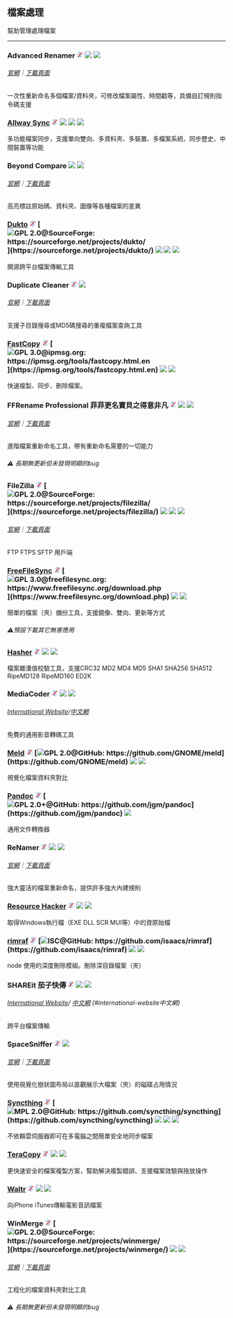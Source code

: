 ## 檔案處理

幫助管理處理檔案

---

### Advanced Renamer ![](../assets/free.png) ![](../assets/earth-globe.png) ![](../assets/usb.png)

###### [官網](https://www.advancedrenamer.com/)｜[下載頁面](https://www.advancedrenamer.com/download)

一次性重新命名多個檔案/資料夾，可修改檔案屬性、時間戳等，具備自訂規則指令碼支援

### [Allway Sync](https://allwaysync.com/)  ![](../assets/free.png) ![](../assets/earth-globe.png) ![](../assets/usb.png) ![](../assets/multi_platform.png)

多功能檔案同步，支援單向雙向、多資料夾、多裝置、多檔案系統、同步歷史、中間裝置等功能

### Beyond Compare ![](../assets/earth-globe.png) ![](../assets/multi_platform.png)

###### [官網](http://www.scootersoftware.com/)｜[下載頁面](http://www.scootersoftware.com/download.php)

高亮標註原始碼、資料夾、圖像等各種檔案的差異

### [Dukto](http://www.msec.it/blog/?page_id=11) ![](../assets/free.png) [![](../assets/open-source-icon.png "GPL 2.0@SourceForge: https://sourceforge.net/projects/dukto/")](https://sourceforge.net/projects/dukto/) ![](../assets/united-states.png) ![](../assets/usb.png) ![](../assets/multi_platform.png)

開源跨平台檔案傳輸工具

### **Duplicate Cleaner** ![](../assets/free.png) ![](../assets/earth-globe.png)

###### [官網](https://www.digitalvolcano.co.uk/duplicatecleaner.html)｜[下載頁面](https://www.digitalvolcano.co.uk/dcdownloads.html)

支援子目錄搜尋或MD5碼搜尋的重複檔案查詢工具

### [FastCopy](https://ipmsg.org/tools/fastcopy.html.en) ![](../assets/free.png) [![](../assets/open-source-icon.png "GPL 3.0@ipmsg.org: https://ipmsg.org/tools/fastcopy.html.en")](https://ipmsg.org/tools/fastcopy.html.en) ![](../assets/united-states.png) ![](../assets/usb.png)

快速複製、同步、刪除檔案。

### FFRename Professional 菲菲更名寶貝之得意非凡 ![](../assets/free.png) ![](../assets/china.png) ![](../assets/usb.png)

###### [官網](http://www.ffhome.com/category/works/ffrenamepro)｜[下載頁面](http://www.ffhome.com/works/1406.html)

進階檔案重新命名工具，帶有重新命名需要的一切能力

###### ⚠ 長期無更新但未發現明顯的bug

### FileZilla ![](../assets/free.png) [![](../assets/open-source-icon.png "GPL 2.0@SourceForge: https://sourceforge.net/projects/filezilla/")](https://sourceforge.net/projects/filezilla/) ![](../assets/earth-globe.png) ![](../assets/usb.png) ![](../assets/multi_platform.png)

###### [官網](https://filezilla-project.org/)｜[下載頁面](https://filezilla-project.org/download.php?show_all=1)

FTP FTPS SFTP 用戶端

### [FreeFileSync](http://www.freefilesync.org/) ![](../assets/free.png) [![](../assets/open-source-icon.png "GPL 3.0@freefilesync.org: https://www.freefilesync.org/download.php")](https://www.freefilesync.org/download.php) ![](../assets/earth-globe.png) ![](../assets/multi_platform.png)

簡單的檔案（夾）備份工具，支援鏡像、雙向、更新等方式

###### ⚠️預設下載其它無害應用

### [Hasher](http://www.den4b.com/products/hasher) ![](../assets/free.png) ![](../assets/earth-globe.png) ![](../assets/usb.png)

檔案雜湊值校驗工具，支援CRC32 MD2 MD4 MD5 SHA1 SHA256 SHA512 RipeMD128 RipeMD160 ED2K

### MediaCoder ![](../assets/free.png) ![](../assets/china.png) ![](../assets/united-states.png)

###### [International Website](http://mediacoderhq.com/)/[中文網](http://mediacoder.com.cn/)

免費的通用影音轉碼工具

### [Meld](http://meldmerge.org/) ![](../assets/free.png) [![](../assets/open-source-icon.png "GPL 2.0@GitHub: https://github.com/GNOME/meld")](https://github.com/GNOME/meld) ![](../assets/united-states.png) ![](../assets/multi_platform.png)

視覺化檔案資料夾對比

### [Pandoc](http://pandoc.org/) ![](../assets/free.png) [![](../assets/open-source-icon.png "GPL 2.0+@GitHub: https://github.com/jgm/pandoc")](https://github.com/jgm/pandoc) ![](../assets/united-states.png)

通用文件轉換器

### ReNamer ![](../assets/free.png) ![](../assets/earth-globe.png) ![](../assets/usb.png)

###### [官網](http://www.den4b.com/)｜[下載頁面](http://www.den4b.com/products/renamer)

強大靈活的檔案重新命名，提供許多強大內建規則

### [Resource Hacker](http://www.angusj.com/resourcehacker/) ![](../assets/free.png) ![](../assets/united-states.png) ![](../assets/usb.png)

取得Windows執行檔（EXE DLL SCR MUI等）中的資原始檔

### [rimraf](https://www.npmjs.com/package/rimraf) ![](../assets/free.png) [![](../assets/open-source-icon.png "ISC@GitHub: https://github.com/isaacs/rimraf")](https://github.com/isaacs/rimraf) ![](../assets/united-states.png) ![](../assets/command-line.png)

node 使用的深度刪除模組。刪除深目錄檔案（夾）

### SHAREit 茄子快傳 ![](../assets/free.png) ![](../assets/earth-globe.png) ![](../assets/multi_platform.png)

###### [International Website](http://www.ushareit.com/)/ [中文網](http://www.ushareit.com/zh/index.html) {#international-website中文網}

跨平台檔案傳輸

### SpaceSniffer ![](../assets/free.png) ![](../assets/united-states.png)

###### [官網](http://www.uderzo.it/main_products/space_sniffer/index.html)｜[下載頁面](http://www.uderzo.it/main_products/space_sniffer/download.html)

使用視覺化樹狀圖布局以直觀展示大檔案（夾）的磁碟占用情況

### [Syncthing](https://syncthing.net/) ![](../assets/free.png) [![](../assets/open-source-icon.png "MPL 2.0@GitHub: https://github.com/syncthing/syncthing")](https://github.com/syncthing/syncthing) ![](../assets/earth-globe.png) ![](../assets/usb.png) ![](../assets/multi_platform.png)

不依賴雲伺服器即可在多電腦之間簡單安全地同步檔案

### [TeraCopy](http://www.codesector.com/teracopy) ![](../assets/free.png) ![](../assets/earth-globe.png) ![](../assets/usb.png)

更快速安全的檔案複製方案，幫助解決複製錯誤、支援檔案效驗與拖放操作

### [Waltr](http://softorino.com/waltr/) ![](../assets/free.png) ![](../assets/earth-globe.png) ![](../assets/multi_platform.png)

向iPhone iTunes傳輸電影音訊檔案

### WinMerge ![](../assets/free.png) [![](../assets/open-source-icon.png "GPL 2.0@SourceForge: https://sourceforge.net/projects/winmerge/")](https://sourceforge.net/projects/winmerge/) ![](../assets/earth-globe.png) ![](../assets/usb.png)

###### [官網](http://winmerge.org/)｜[下載頁面](http://winmerge.org/downloads/)

工程化的檔案資料夾對比工具

###### ⚠ 長期無更新但未發現明顯的bug
